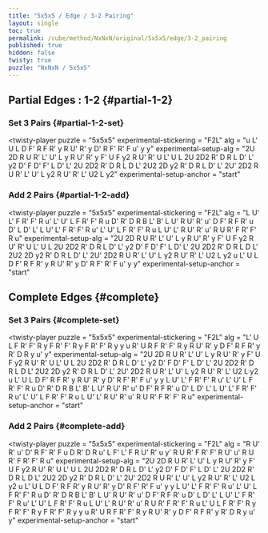 ```yaml
---
title: "5x5x5 / Edge / 3-2 Pairing"
layout: single
toc: true
permalink: /cube/method/NxNxN/original/5x5x5/edge/3-2_pairing
published: true
hidden: false
twisty: true
puzzle: "NxNxN / 5x5x5"
---
```

<span id="cube" puzzle="{{page.puzzle}}"></span>

<head>
  <base target="_blank">
</head>



## Partial Edges : 1-2 {#partial-1-2}

### Set 3 Pairs {#partial-1-2-set}

<twisty-player
  puzzle                    = "5x5x5"
  experimental-stickering   = "F2L"
  alg                       = "u L' U L D F' R F R' y R U' R' y D' R F' R' F u' y y"
  experimental-setup-alg    = "2U 2D R U R' L' U' L y R U' R' y F' U F y2 R U' R' U L' U L 2U 2D2 R' D R L D' L' y2 D' F D' F' L D' L' 2U 2D2 R' D R L D L' 2U2 2D y2 R' D R L D' L' 2U' 2D2 R U R' L' U' L y2 R U' R' L' U2 L y2"
  experimental-setup-anchor = "start"
></twisty-player>

### Add 2 Pairs {#partial-1-2-add}

<twisty-player
  puzzle                    = "5x5x5"
  experimental-stickering   = "F2L"
  alg                       = "L U' L' F R' F' R u' L' U' L F R' F' R u D' R' D R B L' B' L U' R U' R' u' D F' R F R' u D' L D' L' L U' L' F R' F' R u' L' U' L F R' F' R u L U' L' R U' R' u' R U R' F R' F' R u"
  experimental-setup-alg    = "2U 2D R U R' L' U' L y R U' R' y F' U F y2 R U' R' U L' U L 2U 2D2 R' D R L D' L' y2 D' F D' F' L D' L' 2U 2D2 R' D R L D L' 2U2 2D y2 R' D R L D' L' 2U' 2D2 R U R' L' U' L y2 R U' R' L' U2 L y2 u L' U L D F' R F R' y R U' R' y D' R F' R' F u' y y"
  experimental-setup-anchor = "start"
></twisty-player>



## Complete Edges {#complete}

### Set 3 Pairs {#complete-set}

<twisty-player
  puzzle                    = "5x5x5"
  experimental-stickering   = "F2L"
  alg                       = "L' U L F R' F' R y F R' F' R y F R' F' R y y u R' U R F R' F' R y R U' R' y D F' R F R' y R' D R y u' y"
  experimental-setup-alg    = "2U 2D R U R' L' U' L y R U' R' y F' U F y2 R U' R' U L' U L 2U 2D2 R' D R L D' L' y2 D' F D' F' L D' L' 2U 2D2 R' D R L D L' 2U2 2D y2 R' D R L D' L' 2U' 2D2 R U R' L' U' L y2 R U' R' L' U2 L y2 u L' U L D F' R F R' y R U' R' y D' R F' R' F u' y y L U' L' F R' F' R u' L' U' L F R' F' R u D' R' D R B L' B' L U' R U' R' u' D F' R F R' u D' L D' L' L U' L' F R' F' R u' L' U' L F R' F' R u L U' L' R U' R' u' R U R' F R' F' R u"
  experimental-setup-anchor = "start"
></twisty-player>

### Add 2 Pairs {#complete-add}

<twisty-player
  puzzle                    = "5x5x5"
  experimental-stickering   = "F2L"
  alg                       = "R U' R' u' D' R F' R' F u D R' D R u' L F' L' F R U' R' u y' R U R' F R' F' R U' u' R U R' F R' F' R u"
  experimental-setup-alg    = "2U 2D R U R' L' U' L y R U' R' y F' U F y2 R U' R' U L' U L 2U 2D2 R' D R L D' L' y2 D' F D' F' L D' L' 2U 2D2 R' D R L D L' 2U2 2D y2 R' D R L D' L' 2U' 2D2 R U R' L' U' L y2 R U' R' L' U2 L y2 u L' U L D F' R F R' y R U' R' y D' R F' R' F u' y y L U' L' F R' F' R u' L' U' L F R' F' R u D' R' D R B L' B' L U' R U' R' u' D F' R F R' u D' L D' L' L U' L' F R' F' R u' L' U' L F R' F' R u L U' L' R U' R' u' R U R' F R' F' R u
L' U L F R' F' R y F R' F' R y F R' F' R y y u R' U R F R' F' R y R U' R' y D F' R F R' y R' D R y u' y"
  experimental-setup-anchor = "start"
></twisty-player>
